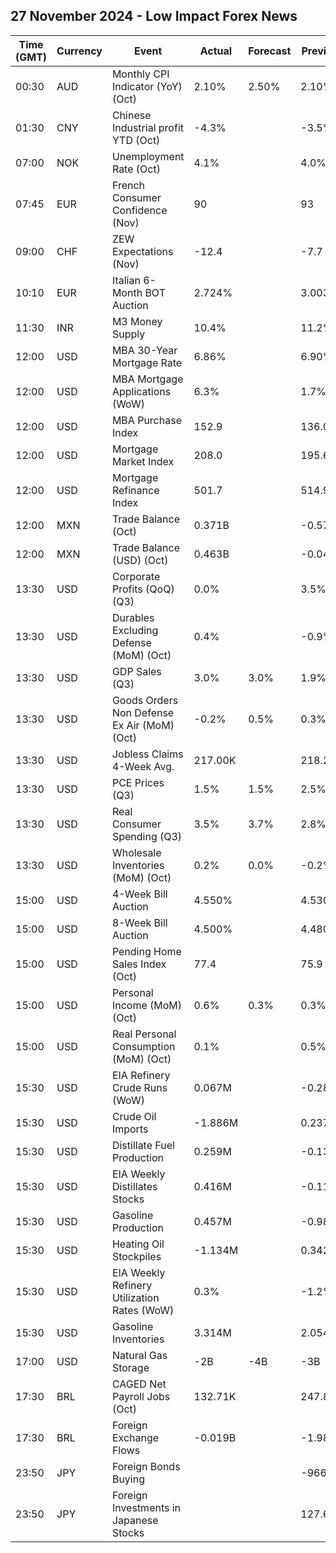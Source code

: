 ## 27 November 2024 - Low Impact Forex News

| Time (GMT) | Currency | Event | Actual | Forecast | Previous |
|------|----------|-------|--------|----------|----------|
| 00:30 | AUD | Monthly CPI Indicator (YoY) (Oct) | 2.10% | 2.50% | 2.10% |
| 01:30 | CNY | Chinese Industrial profit YTD (Oct) | -4.3% |  | -3.5% |
| 07:00 | NOK | Unemployment Rate (Oct) | 4.1% |  | 4.0% |
| 07:45 | EUR | French Consumer Confidence (Nov) | 90 |  | 93 |
| 09:00 | CHF | ZEW Expectations (Nov) | -12.4 |  | -7.7 |
| 10:10 | EUR | Italian 6-Month BOT Auction | 2.724% |  | 3.003% |
| 11:30 | INR | M3 Money Supply | 10.4% |  | 11.2% |
| 12:00 | USD | MBA 30-Year Mortgage Rate | 6.86% |  | 6.90% |
| 12:00 | USD | MBA Mortgage Applications (WoW) | 6.3% |  | 1.7% |
| 12:00 | USD | MBA Purchase Index | 152.9 |  | 136.0 |
| 12:00 | USD | Mortgage Market Index | 208.0 |  | 195.6 |
| 12:00 | USD | Mortgage Refinance Index | 501.7 |  | 514.9 |
| 12:00 | MXN | Trade Balance (Oct) | 0.371B |  | -0.579B |
| 12:00 | MXN | Trade Balance (USD) (Oct) | 0.463B |  | -0.043B |
| 13:30 | USD | Corporate Profits (QoQ) (Q3) | 0.0% |  | 3.5% |
| 13:30 | USD | Durables Excluding Defense (MoM) (Oct) | 0.4% |  | -0.9% |
| 13:30 | USD | GDP Sales (Q3) | 3.0% | 3.0% | 1.9% |
| 13:30 | USD | Goods Orders Non Defense Ex Air (MoM) (Oct) | -0.2% | 0.5% | 0.3% |
| 13:30 | USD | Jobless Claims 4-Week Avg. | 217.00K |  | 218.25K |
| 13:30 | USD | PCE Prices (Q3) | 1.5% | 1.5% | 2.5% |
| 13:30 | USD | Real Consumer Spending (Q3) | 3.5% | 3.7% | 2.8% |
| 13:30 | USD | Wholesale Inventories (MoM) (Oct) | 0.2% | 0.0% | -0.2% |
| 15:00 | USD | 4-Week Bill Auction | 4.550% |  | 4.530% |
| 15:00 | USD | 8-Week Bill Auction | 4.500% |  | 4.480% |
| 15:00 | USD | Pending Home Sales Index (Oct) | 77.4 |  | 75.9 |
| 15:00 | USD | Personal Income (MoM) (Oct) | 0.6% | 0.3% | 0.3% |
| 15:00 | USD | Real Personal Consumption (MoM) (Oct) | 0.1% |  | 0.5% |
| 15:30 | USD | EIA Refinery Crude Runs (WoW) | 0.067M |  | -0.281M |
| 15:30 | USD | Crude Oil Imports | -1.886M |  | 0.237M |
| 15:30 | USD | Distillate Fuel Production | 0.259M |  | -0.132M |
| 15:30 | USD | EIA Weekly Distillates Stocks | 0.416M |  | -0.114M |
| 15:30 | USD | Gasoline Production | 0.457M |  | -0.980M |
| 15:30 | USD | Heating Oil Stockpiles | -1.134M |  | 0.342M |
| 15:30 | USD | EIA Weekly Refinery Utilization Rates (WoW) | 0.3% |  | -1.2% |
| 15:30 | USD | Gasoline Inventories | 3.314M |  | 2.054M |
| 17:00 | USD | Natural Gas Storage | -2B | -4B | -3B |
| 17:30 | BRL | CAGED Net Payroll Jobs (Oct) | 132.71K |  | 247.82K |
| 17:30 | BRL | Foreign Exchange Flows | -0.019B |  | -1.989B |
| 23:50 | JPY | Foreign Bonds Buying |  |  | -966.9B |
| 23:50 | JPY | Foreign Investments in Japanese Stocks |  |  | 127.6B |
